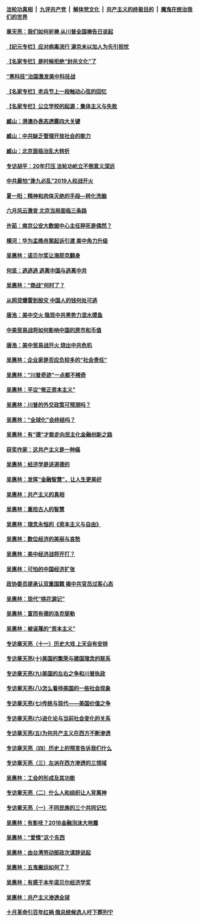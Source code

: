 ####  [法轮功真相](../../../../basic/blob/master/README.md?t=06301331) &nbsp;|&nbsp; [九评共产党](../../../../9ping.md/blob/master/README.md?t=06301331) &nbsp;|&nbsp; [解体党文化](../../../../jtdwh.md/blob/master/README.md?t=06301331)  &nbsp;|&nbsp; [共产主义的终极目的](../../../../gczydzjmd.md/blob/master/README.md?t=06301331) &nbsp;|&nbsp; [魔鬼在统治我们的世界](../../../../mgztzwmdsj.md/blob/master/README.md?t=06301331) 

#### [章天亮：我们如何祈祷 从川普全国祷告日说起](../pages/nsc423/n11944627.md?t=06301331) 

#### [【纪元专栏】应对病毒流行 渥京未以加人为先引担忧](../pages/nsc423/n11875714.md?t=06301331) 

#### [【名家专栏】是时候拒绝“封杀文化”了](../pages/nsc423/n11814093.md?t=06301331) 

#### [“黑科技”治国激发美中科技战](../pages/nsc423/n11638056.md?t=06301331) 

#### [【名家专栏】老兵节上一段触动心弦的回忆](../pages/nsc423/n11646016.md?t=06301331) 

#### [【名家专栏】公立学校的起源：集体主义与失败](../pages/nsc423/n11601833.md?t=06301331) 

#### [臧山：港澳办表态透露四大关键](../pages/nsc423/n11421628.md?t=06301331) 

#### [臧山：中共缺乏管理开放社会的能力](../pages/nsc423/n11407457.md?t=06301331) 

#### [臧山：北京面临治乱大转折](../pages/nsc423/n11406895.md?t=06301331) 

#### [专访胡平：20年打压 法轮功屹立不倒意义深远](../pages/nsc423/n11398800.md?t=06301331) 

#### [中共最怕“逢九必乱”2019人权战开火](../pages/nsc423/n11385248.md?t=06301331) 

#### [夏一阳：精神和肉体灭绝的手段—转化洗脑](../pages/nsc423/n11368250.md?t=06301331) 

#### [六月风云激变 北京当局面临三条路](../pages/nsc423/n11313668.md?t=06301331) 

#### [许茹：南京公安大数据中心主任猝死是偶然？](../pages/nsc423/n11064744.md?t=06301331) 

#### [横河：华为孟晚舟案起诉引渡 美中角力升级](../pages/nsc423/n11027230.md?t=06301331) 

#### [吴惠林：诺贝尔奖让海耶克翻身](../pages/nsc423/n10890049.md?t=06301331) 

#### [何坚：逃逃逃 逃离中国与逃离中共](../pages/nsc423/n10592891.md?t=06301331) 

#### [吴惠林：“商战”何时了？](../pages/nsc423/n10573558.md?t=06301331) 

#### [从网贷爆雷到股灾 中国人的钱何处可逃](../pages/nsc423/n10572800.md?t=06301331) 

#### [唐浩：美中交火 隐现中共黑势力混水摸鱼](../pages/nsc423/n10544040.md?t=06301331) 

#### [中美贸易战将如何影响中国的房市和币值](../pages/nsc423/n10543697.md?t=06301331) 

#### [唐浩：美中贸易战开火 烧出中共危机](../pages/nsc423/n10540126.md?t=06301331) 

#### [吴惠林：企业家是否应负较多的“社会责任”](../pages/nsc423/n10535022.md?t=06301331) 

#### [吴惠林：“川普奇迹”一点都不稀奇](../pages/nsc423/n10512808.md?t=06301331) 

#### [吴惠林：平议“修正资本主义”](../pages/nsc423/n10495724.md?t=06301331) 

#### [吴惠林：川普的外交政策可预测吗？](../pages/nsc423/n10462387.md?t=06301331) 

#### [吴惠林：“全球化”会终结吗？](../pages/nsc423/n10452838.md?t=06301331) 

#### [吴惠林：有“德”才能走向民主化金融创新之路](../pages/nsc423/n10432292.md?t=06301331) 

#### [获奖作家：这共产主义是一种癌](../pages/nsc423/n10431541.md?t=06301331) 

#### [吴惠林：经济学是讲道德的](../pages/nsc423/n10398014.md?t=06301331) 

#### [吴惠林：发挥“金融智慧”，让人生更美好](../pages/nsc423/n10375019.md?t=06301331) 

#### [吴惠林：共产主义的真相](../pages/nsc423/n10351394.md?t=06301331) 

#### [吴惠林：重拾古人的智慧](../pages/nsc423/n10337691.md?t=06301331) 

#### [吴惠林：理念永恒的《资本主义与自由》](../pages/nsc423/n10316274.md?t=06301331) 

#### [吴惠林：数位经济的美丽与哀愁](../pages/nsc423/n10292946.md?t=06301331) 

#### [吴惠林：美中经济战将开打？](../pages/nsc423/n10258825.md?t=06301331) 

#### [吴惠林：可怕的中国经济扩张](../pages/nsc423/n10219147.md?t=06301331) 

#### [政协委员提承认双重国籍 揭中共官员过客心态](../pages/nsc423/n10208809.md?t=06301331) 

#### [吴惠林：现代“桃花源记”](../pages/nsc423/n10185234.md?t=06301331) 

#### [吴惠林：富而有德的洛克斐勒](../pages/nsc423/n10142264.md?t=06301331) 

#### [吴惠林：被诬蔑的“资本主义”](../pages/nsc423/n10124816.md?t=06301331) 

#### [专访章天亮（十一）历史大戏 上天自有安排](../pages/nsc423/n10094905.md?t=06301331) 

#### [专访章天亮(十)美国的繁荣与建国理念的联系](../pages/nsc423/n10094899.md?t=06301331) 

#### [专访章天亮(九)美国的左右之争和川普执政](../pages/nsc423/n10094889.md?t=06301331) 

#### [专访章天亮(八)怎么看待美国的一些社会现象](../pages/nsc423/n10094857.md?t=06301331) 

#### [专访章天亮(七)传统与现代——美国价值之争](../pages/nsc423/n10093140.md?t=06301331) 

#### [专访章天亮(六)进化论与当前社会变化的关系](../pages/nsc423/n10092036.md?t=06301331) 

#### [专访章天亮(五)为何共产主义在西方不断渗透](../pages/nsc423/n10083620.md?t=06301331) 

#### [专访章天亮（四）历史上的预言告诉我们什么](../pages/nsc423/n10083606.md?t=06301331) 

#### [专访章天亮（三）左派在西方渗透的三领域](../pages/nsc423/n10081115.md?t=06301331) 

#### [吴惠林：工会的形成及其功能](../pages/nsc423/n10080633.md?t=06301331) 

#### [专访章天亮（二）什么人和组织让人背离神](../pages/nsc423/n10076637.md?t=06301331) 

#### [专访章天亮（一）不同民族的三个共同记忆](../pages/nsc423/n10074188.md?t=06301331) 

#### [吴惠林：有影呒？2018金融泡沫大地震](../pages/nsc423/n10040534.md?t=06301331) 

#### [吴惠林：“爱情”这个东西](../pages/nsc423/n10019423.md?t=06301331) 

#### [吴惠林：由台湾劳动部政次请辞说起](../pages/nsc423/n9979679.md?t=06301331) 

#### [吴惠林：五鬼搬运如何了？](../pages/nsc423/n9925338.md?t=06301331) 

#### [吴惠林：有感于本年诺贝尔经济学奖](../pages/nsc423/n9871883.md?t=06301331) 

#### [吴惠林：共产主义渗透全球](../pages/nsc423/n9812748.md?t=06301331) 

#### [十月革命引百年红祸 俄总统候选人吁下葬列宁](../pages/nsc423/n9810182.md?t=06301331) 

